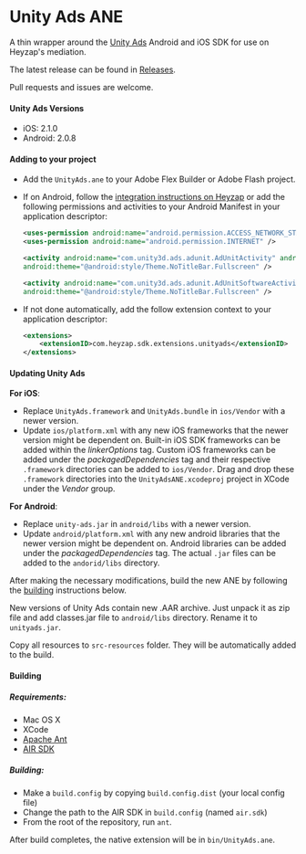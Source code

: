 # Unity Ads ANE

A thin wrapper around the [Unity Ads](https://unityads.unity3d.com/) Android and iOS SDK for use on Heyzap's mediation.

The latest release can be found in [Releases](https://github.com/Heyzap/unityads-ane/releases).

Pull requests and issues are welcome.

#### Unity Ads Versions
- iOS: 2.1.0
- Android: 2.0.8

#### Adding to your project

- Add the `UnityAds.ane` to your Adobe Flex Builder or Adobe Flash project.
- If on Android, follow the [integration instructions on Heyzap](https://developers.heyzap.com/docs/ane_setup_and_requirements#step-3-modify-your-application-descriptor) or add the following permissions and activities to your Android Manifest in your application descriptor:
	
	```xml
	<uses-permission android:name="android.permission.ACCESS_NETWORK_STATE" />
	<uses-permission android:name="android.permission.INTERNET" />
	```

	```xml
	<activity android:name="com.unity3d.ads.adunit.AdUnitActivity" android:configChanges="fontScale|keyboard|keyboardHidden|locale|mnc|mcc|navigation|orientation|screenLayout|screenSize|smallestScreenSize|uiMode|touchscreen" android:hardwareAccelerated="true"
	android:theme="@android:style/Theme.NoTitleBar.Fullscreen" />

	<activity android:name="com.unity3d.ads.adunit.AdUnitSoftwareActivity" android:configChanges="fontScale|keyboard|keyboardHidden|locale|mnc|mcc|navigation|orientation|screenLayout|screenSize|smallestScreenSize|uiMode|touchscreen" android:hardwareAccelerated="false"
	android:theme="@android:style/Theme.NoTitleBar.Fullscreen" />
	```

- If not done automatically, add the follow extension context to your application descriptor:

	```xml
	<extensions>
	    <extensionID>com.heyzap.sdk.extensions.unityads</extensionID>
	</extensions>
	```

#### Updating Unity Ads
**For iOS**:
- Replace `UnityAds.framework` and `UnityAds.bundle` in `ios/Vendor` with a newer version.
- Update `ios/platform.xml` with any new iOS frameworks that the newer version might be dependent on. Built-in iOS SDK frameworks can be added within the _linkerOptions_ tag. Custom iOS frameworks can be added under the _packagedDependencies_ tag and their respective `.framework` directories can be added to `ios/Vendor`. Drag and drop these `.framework` directories into the `UnityAdsANE.xcodeproj` project in XCode under the _Vendor_ group.

**For Android**:
- Replace `unity-ads.jar` in `android/libs` with a newer version.
- Update `android/platform.xml` with any new android libraries that the newer version might be dependent on. Android libraries can be added under the _packagedDependencies_ tag. The actual `.jar` files can be added to the `andorid/libs` directory.

After making the necessary modifications, build the new ANE by following the [building](#building) instructions below.

New versions of Unity Ads contain new .AAR archive. Just unpack it as zip file and add classes.jar file to `android/libs` directory. Rename it to `unityads.jar`.

Copy all resources to `src-resources` folder. They will be automatically added to the build.

#### Building

##### Requirements:
- Mac OS X
- XCode
- [Apache Ant](http://ant.apache.org/)
- [AIR SDK](http://www.adobe.com/devnet/air/air-sdk-download.html)

##### Building:
- Make a `build.config` by copying `build.config.dist` (your local config file)
- Change the path to the AIR SDK in `build.config` (named `air.sdk`)
- From the root of the repository, run `ant`.

After build completes, the native extension will be in `bin/UnityAds.ane`.
